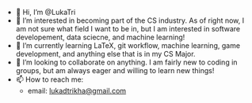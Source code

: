 - 👋 Hi, I’m @LukaTri
- 👀 I’m interested in becoming part of the CS industry. As of right now, I am not sure what field I want to be in, but I am interested in software developement, data sciecne, and machine learning!
- 🌱 I’m currently learning LaTeX, git workflow, machine learning, game development, and anything else that is in my CS Major.
- 💞️ I’m looking to collaborate on anything. I am fairly new to coding in groups, but am always eager and willing to learn new things!
- 📫 How to reach me:
  - email: lukadtrikha@gmail.com

<!---
LukaTri/LukaTri is a ✨ special ✨ repository because its `README.md` (this file) appears on your GitHub profile.
You can click the Preview link to take a look at your changes.
--->
